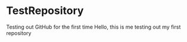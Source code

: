 # TestRepository
Testing out GitHub for the first time
Hello, this is me testing out my first repository
